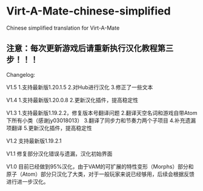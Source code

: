 # Virt-A-Mate-chinese-simplified
Chinese simplified translation for Virt-A-Mate

## 注意：每次更新游戏后请重新执行汉化教程第三步！！！

Changelog:

V1.5
1.支持最新版1.20.1.5
2.对Hub进行汉化
3.修正了一些文本

V1.4
1.支持最新版1.20.0.8
2.更新汉化插件，提高稳定性

V1.3
1.支持最新版1.19.2.2，修复版本号翻译问题
2.翻译天空名词和游戏自带Atom下所有小类（感谢jy03018013）
3.翻译了同步力和节奏力两个子项目
4.补充遗漏项翻译
5.更新汉化插件，提高稳定性

V1.2
支持最新版1.19.2.1

V1.1
修复部分汉化错误与遗漏，汉化初始界面

V1.0
目前已经做到95%汉化，由于VAM的可扩展的特性变形（Morphs）部分和原子（Atom）部分只汉化了大类，对于一般玩家来说已经够用，后续会根据反馈进行进一步汉化。
